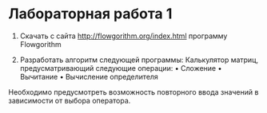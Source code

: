 # Лабораторная работа 1

1. Скачать с сайта http://flowgorithm.org/index.html программу Flowgorithm
 
2. Разработать алгоритм следующей программы:
Калькулятор матриц, предусматривающий следующие операции:
• Сложение
• Вычитание
• Вычисление определителя
 
Необходимо предусмотреть возможность повторного ввода значений в
зависимости от выбора оператора.